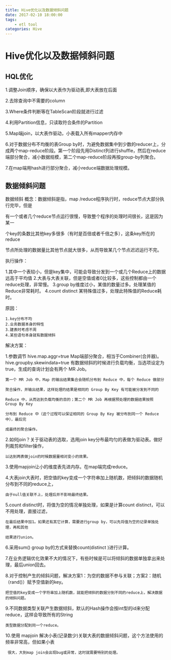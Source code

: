 ```yaml
---
title: Hive优化以及数据倾斜问题
date: 2017-02-10 18:00:00
tags:
    - etl tool
categories: Hive
---
```

# Hive优化以及数据倾斜问题

## HQL优化

1.调整Join顺序，确保以大表作为驱动表,即大表放在后面

2.去除查询中不需要的column
    
3.Where条件判断等在TableScan阶段就进行过滤
    
4.利用Partition信息，只读取符合条件的Partition

5.Map端join，以大表作驱动，小表载入所有mapper内存中

6.对于数据分布不均衡的表Group by时，为避免数据集中到少数的reducer上，分成两个map-reduce阶段。第一个阶段先用Distinct列进行shuffle，然后在reduce端部分聚合，减小数据规模，第二个map-reduce阶段再按group-by列聚合。
    
7.在map端用hash进行部分聚合，减小reduce端数据处理规模。

## 数据倾斜问题

数据倾斜
概念：数据倾斜是指，map /reduce程序执行时，reduce节点大部分执行完毕，但是

有一个或者几个reduce节点运行很慢，导致整个程序的处理时间很长，这是因为某一

个key的条数比其他key多很多（有时是百倍或者千倍之多），这条key所在的reduce

节点所处理的数据量比其他节点就大很多，从而导致某几个节点迟迟运行不完。

执行操作：

  1.其中一个表较小，但是key集中，可能会导致分发到一个或几个Reduce上的数据远高于平均值
  2.大表与大表关联，但是空值或者0比较多，这些控制都由一个reduce处理，非常慢。
  3.group by维度过小，某值的数量过多。处理某值的Reduce非常耗时。
  4.count distinct 某特殊值过多，处理此特殊值的Reduce耗时。
  
原因：

    1.key分布不均
    2.业务数据本身的特性
    3.建表时考虑不周
    4.某些语句本身就有数据倾斜
  

解决方案：

  1.参数调节
    hive.map.aggr=true
    Map端部分聚合，相当于Combiner(合并器)。
    hive.groupby.skewindata=true
    有数据倾斜的时候进行负载均衡，当选项设定为 true，生成的查询计划会有两个 MR Job。

    第一个 MR Job 中，Map 的输出结果集合会随机分布到 Reduce 中，每个 Reduce 做部分

    聚合操作，并输出结果，这样处理的结果是相同的 Group By Key 有可能被分发到不同的 

    Reduce 中，从而达到负载均衡的目的；第二个 MR Job 再根据预处理的数据结果按照 Group By Key 

    分布到 Reduce 中（这个过程可以保证相同的 Group By Key 被分布到同一个 Reduce 中），最后完

    成最终的聚合操作。

  2.如何join？关于驱动表的选取，选用join key分布最均匀的表做为驱动表。做好列裁剪和filter操作，

    以达到两表做join的时候数据量相对变小的效果。

  3.使用mapjoin让小的维度表先进内存。在map端完成reduce。

  4.大表join大表时，把空值的key变成一个字符串加上随机数，把倾斜的数据随机分布到不同的reduce上，

    由于null值关联不上，处理后并不影响最终结果。

  5.count distinct时，将值为空的情况单独处理，如果是计算count distinct，可以不用处理，直接过滤，

    在最后结果中加1。如果还有其它计算，需要进行group by，可以先将值为空的记录单独处理，再和其他

    结果进行union。

  6.采用sum() group by的方式来替换count(distinct )进行计算。

  7.在业务逻辑优化效果不大的情况下，有些时候是可以将倾斜的数据单独拿出来处理，最后union回去。

  8.对于控制产生的倾斜问题，解决方案1：为空的数据不参与关联；方案2：随机（rand()）赋予空值新的key。

    把空值的key变成一个字符串加上随机数，就能把倾斜的数据分到不同的reduce上，解决数据的倾斜问题。

  9.不同数据类型关联产生数据倾斜，默认的Hash操作会按int型的id来分配reduce，这样会导致所有的String

    类型数据分配到同一个reduce。

  10.使用 mapjoin 解决小表(记录数少)关联大表的数据倾斜问题，这个方法使用的频率非常高，但如果小表

     很大，大到map join会出现bug或异常，这时就需要特别的处理。